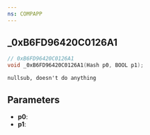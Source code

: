 ```yaml
---
ns: COMPAPP
---
```

## _0xB6FD96420C0126A1

```c
// 0xB6FD96420C0126A1
void _0xB6FD96420C0126A1(Hash p0, BOOL p1);
```

```
nullsub, doesn't do anything
```

## Parameters
* **p0**:
* **p1**:

